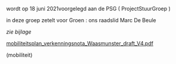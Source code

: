 wordt op 18 juni 2021voorgelegd aan de PSG ( ProjectStuurGroep )  

in deze groep zetelt voor Groen : ons raadslid Marc De Beule  

*zie bijlage*

[mobiliteitsplan_verkenningsnota_Waasmunster_draft_V4.pdf](best/mobiliteitsplan_verkenningsnota_Waasmunster_draft_V4.pdf)

(mobiliteit)  

